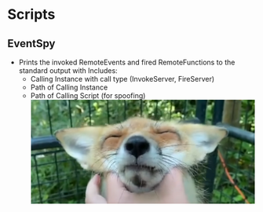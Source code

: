 # Scripts
## EventSpy
- Prints the invoked RemoteEvents and fired RemoteFunctions to the standard output with 
  Includes:   
  - Calling Instance with call type (InvokeServer, FireServer)
  - Path of Calling Instance
  - Path of Calling Script (for spoofing)   
  ![Screenshot #1](https://github.com/DoComplement/Images/blob/fd316b4c24280d1a1a3aab909c0d891e5563e81f/foxy.png "loverboy")
